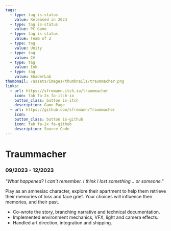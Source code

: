 ```yaml
---
tags:
  - type: tag is-status
    value: Released in 2023
  - type: tag is-status
    value: PC Game
  - type: tag is-status
    value: Team of 2
  - type: tag
    value: Unity
  - type: tag
    value: C#
  - type: tag
    value: Ink
  - type: tag
    value: ShaderLab
thumbnail: /assets/images/thumbnails/traummacher.png
links:
  - url: https://sfremann.itch.io/traummacher
    icon: fab fa-2x fa-itch-io
    button_class: button is-itch
    description: Game Page
  - url: https://github.com/sfremann/Traummacher
    icon: 
    button_class: button is-github
    icon: fab fa-2x fa-github
    description: Source Code
---
```


# Traummacher

### 09/2023 - 12/2023

*"What happened? I can’t remember. I think I lost something… or someone."*

Play as an amnesiac character, explore their apartment to help them retrieve their memories of loss and face grief. Your choices will influence their memories, and their past. 

- Co-wrote the story, branching narrative and technical documentation.
- Implemented environment mechanics, VFX, light and camera effects.
- Handled art direction, integration and shipping.
